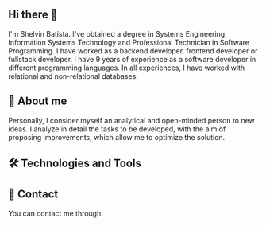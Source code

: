 ## Hi there 👋
I'm Shelvin Batista. I've obtained a degree in Systems Engineering, Information Systems Technology and Professional Technician in Software Programming.  I have worked as a backend developer, frontend developer or fullstack developer. I have 9 years of experience as a software developer in different programming languages. In all experiences, I have worked with relational 
and non-relational databases.

## 🚀 About me
Personally, I consider myself an analytical and open-minded person to new ideas. I analyze in detail the tasks to be developed, with the aim of proposing improvements, which allow me to optimize the solution.

## 🛠️ Technologies and Tools 

## 💬 Contact 
You can contact me through:




<!--
**dev-shelvin-batista/dev-shelvin-batista** is a ✨ _special_ ✨ repository because its `README.md` (this file) appears on your GitHub profile.

Here are some ideas to get you started:

- 🔭 I’m currently working on ...
- 🌱 I’m currently learning ...
- 👯 I’m looking to collaborate on ...
- 🤔 I’m looking for help with ...
- 💬 Ask me about ...
- 📫 How to reach me: ...
- 😄 Pronouns: ...
- ⚡ Fun fact: ...
-->
